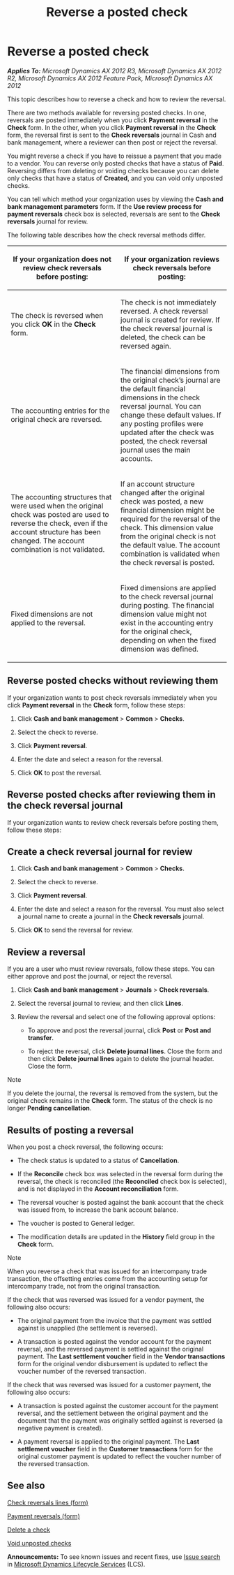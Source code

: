 ﻿---
title: Reverse a posted check
TOCTitle: Reverse a posted check
ms:assetid: e3727e47-80cf-493a-add4-4c5d8e912ea6
ms:mtpsurl: https://technet.microsoft.com/en-us/library/Gg243217(v=AX.60)
ms:contentKeyID: 36059722
ms.date: 05/02/2014
mtps_version: v=AX.60
f1_keywords:
- reversal
- check
- checks
- check reversal
- check reversals
- reversals
---

# Reverse a posted check 


_**Applies To:** Microsoft Dynamics AX 2012 R3, Microsoft Dynamics AX 2012 R2, Microsoft Dynamics AX 2012 Feature Pack, Microsoft Dynamics AX 2012_

This topic describes how to reverse a check and how to review the reversal.

There are two methods available for reversing posted checks. In one, reversals are posted immediately when you click **Payment reversal** in the **Check** form. In the other, when you click **Payment reversal** in the **Check** form, the reversal first is sent to the **Check reversals** journal in Cash and bank management, where a reviewer can then post or reject the reversal.

You might reverse a check if you have to reissue a payment that you made to a vendor. You can reverse only posted checks that have a status of **Paid**. Reversing differs from deleting or voiding checks because you can delete only checks that have a status of **Created**, and you can void only unposted checks.

You can tell which method your organization uses by viewing the **Cash and bank management parameters** form. If the **Use review process for payment reversals** check box is selected, reversals are sent to the **Check reversals** journal for review.

The following table describes how the check reversal methods differ.

<table>
<colgroup>
<col style="width: 50%" />
<col style="width: 50%" />
</colgroup>
<thead>
<tr class="header">
<th><p>If your organization does not review check reversals before posting:</p></th>
<th><p>If your organization reviews check reversals before posting:</p></th>
</tr>
</thead>
<tbody>
<tr class="odd">
<td><p>The check is reversed when you click <strong>OK</strong> in the <strong>Check</strong> form.</p></td>
<td><p>The check is not immediately reversed. A check reversal journal is created for review. If the check reversal journal is deleted, the check can be reversed again.</p></td>
</tr>
<tr class="even">
<td><p>The accounting entries for the original check are reversed.</p></td>
<td><p>The financial dimensions from the original check’s journal are the default financial dimensions in the check reversal journal. You can change these default values. If any posting profiles were updated after the check was posted, the check reversal journal uses the main accounts.</p></td>
</tr>
<tr class="odd">
<td><p>The accounting structures that were used when the original check was posted are used to reverse the check, even if the account structure has been changed. The account combination is not validated.</p></td>
<td><p>If an account structure changed after the original check was posted, a new financial dimension might be required for the reversal of the check. This dimension value from the original check is not the default value. The account combination is validated when the check reversal is posted.</p></td>
</tr>
<tr class="even">
<td><p>Fixed dimensions are not applied to the reversal.</p></td>
<td><p>Fixed dimensions are applied to the check reversal journal during posting. The financial dimension value might not exist in the accounting entry for the original check, depending on when the fixed dimension was defined.</p></td>
</tr>
</tbody>
</table>


## Reverse posted checks without reviewing them

If your organization wants to post check reversals immediately when you click **Payment reversal** in the **Check** form, follow these steps:

1.  Click **Cash and bank management** \> **Common** \> **Checks**.

2.  Select the check to reverse.

3.  Click **Payment reversal**.

4.  Enter the date and select a reason for the reversal.

5.  Click **OK** to post the reversal.

## Reverse posted checks after reviewing them in the check reversal journal

If your organization wants to review check reversals before posting them, follow these steps:

## Create a check reversal journal for review

1.  Click **Cash and bank management** \> **Common** \> **Checks**.

2.  Select the check to reverse.

3.  Click **Payment reversal**.

4.  Enter the date and select a reason for the reversal. You must also select a journal name to create a journal in the **Check reversals** journal.

5.  Click **OK** to send the reversal for review.

## Review a reversal

If you are a user who must review reversals, follow these steps. You can either approve and post the journal, or reject the reversal.

1.  Click **Cash and bank management** \> **Journals** \> **Check reversals**.

2.  Select the reversal journal to review, and then click **Lines**.

3.  Review the reversal and select one of the following approval options:
    
      - To approve and post the reversal journal, click **Post** or **Post and transfer**.
    
      - To reject the reversal, click **Delete journal lines**. Close the form and then click **Delete journal lines** again to delete the journal header. Close the form.


> [!NOTE]
> <P>If you delete the journal, the reversal is removed from the system, but the original check remains in the <STRONG>Check</STRONG> form. The status of the check is no longer <STRONG>Pending cancellation</STRONG>.</P>



## Results of posting a reversal

When you post a check reversal, the following occurs:

  - The check status is updated to a status of **Cancellation**.

  - If the **Reconcile** check box was selected in the reversal form during the reversal, the check is reconciled (the **Reconciled** check box is selected), and is not displayed in the **Account reconciliation** form.

  - The reversal voucher is posted against the bank account that the check was issued from, to increase the bank account balance.

  - The voucher is posted to General ledger.

  - The modification details are updated in the **History** field group in the **Check** form.


> [!NOTE]
> <P>When you reverse a check that was issued for an intercompany trade transaction, the offsetting entries come from the accounting setup for intercompany trade, not from the original transaction.</P>



If the check that was reversed was issued for a vendor payment, the following also occurs:

  - The original payment from the invoice that the payment was settled against is unapplied (the settlement is reversed).

  - A transaction is posted against the vendor account for the payment reversal, and the reversed payment is settled against the original payment. The **Last settlement voucher** field in the **Vendor transactions** form for the original vendor disbursement is updated to reflect the voucher number of the reversed transaction.

If the check that was reversed was issued for a customer payment, the following also occurs:

  - A transaction is posted against the customer account for the payment reversal, and the settlement between the original payment and the document that the payment was originally settled against is reversed (a negative payment is created).

  - A payment reversal is applied to the original payment. The **Last settlement voucher** field in the **Customer transactions** form for the original customer payment is updated to reflect the voucher number of the reversed transaction.

## See also

[Check reversals lines (form)](https://technet.microsoft.com/en-us/library/hh209241\(v=ax.60\))

[Payment reversals (form)](https://technet.microsoft.com/en-us/library/hh208702\(v=ax.60\))

[Delete a check](delete-a-check.md)

[Void unposted checks](void-unposted-checks.md)

  
**Announcements:** To see known issues and recent fixes, use [Issue search](http://go.microsoft.com/fwlink/?linkid=389258) in [Microsoft Dynamics Lifecycle Services](http://go.microsoft.com/fwlink/?linkid=306505) (LCS).

